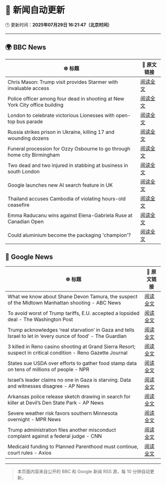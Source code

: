 # 🧠 新闻自动更新

🕒 更新时间：**2025年07月29日 16:21:47（北京时间）**

---

## 🌍 BBC News

| 🌐 标题 | 🔗 原文链接 |
|--------|-------------|
| Chris Mason: Trump visit provides Starmer with invaluable access | [阅读全文](https://www.bbc.com/news/articles/cdrkj4nvy22o?at_medium=RSS&at_campaign=rss) |
| Police officer among four dead in shooting at New York City office building | [阅读全文](https://www.bbc.com/news/articles/cn023751713o?at_medium=RSS&at_campaign=rss) |
| London to celebrate victorious Lionesses with open-top bus parade | [阅读全文](https://www.bbc.com/news/articles/cpdjq3jd5npo?at_medium=RSS&at_campaign=rss) |
| Russia strikes prison in Ukraine, killing 17 and wounding dozens | [阅读全文](https://www.bbc.com/news/articles/cj0y45mdjp7o?at_medium=RSS&at_campaign=rss) |
| Funeral procession for Ozzy Osbourne to go through home city Birmingham | [阅读全文](https://www.bbc.com/news/articles/cgeryx3j01go?at_medium=RSS&at_campaign=rss) |
| Two dead and two injured in stabbing at business in south London | [阅读全文](https://www.bbc.com/news/articles/c39dlwdev08o?at_medium=RSS&at_campaign=rss) |
| Google launches new AI search feature in UK | [阅读全文](https://www.bbc.com/news/articles/clyj4zky4zwo?at_medium=RSS&at_campaign=rss) |
| Thailand accuses Cambodia of violating hours-old ceasefire | [阅读全文](https://www.bbc.com/news/articles/cly4l7j3e8zo?at_medium=RSS&at_campaign=rss) |
| Emma Raducanu wins against Elena-Gabriela Ruse at Canadian Open | [阅读全文](https://www.bbc.com/sport/tennis/articles/cgm2ge7v7j1o?at_medium=RSS&at_campaign=rss) |
| Could aluminium become the packaging 'champion'? | [阅读全文](https://www.bbc.com/news/articles/ce3nw5vnzgpo?at_medium=RSS&at_campaign=rss) |

## 📰 Google News

| 🌐 标题 | 🔗 原文链接 |
|--------|-------------|
| What we know about Shane Devon Tamura, the suspect of the Midtown Manhattan shooting - ABC News | [阅读全文](https://news.google.com/rss/articles/CBMinwFBVV95cUxPWG1iV0lCS0NENDVUNkduME1XcGc2VUlBNGFFSFhrMm5vWnFhQkxNT0FhMkpPLXBRTXQ0X1hVRlkyU05BaG1KdTFfTnI5SE1EU2ZOZUdwbEFDckpOMmlEZHNUNTJQTWdrenYycXhFdm5lQ2VMQ01CR3lPWFotVnBEQkQyOTNVak91NmN4d2dmMzBaaGZ4NHd5MW5IWklTQzQ?oc=5) |
| To avoid worst of Trump tariffs, E.U. accepted a lopsided deal - The Washington Post | [阅读全文](https://news.google.com/rss/articles/CBMiiwFBVV95cUxNV3dzeVBnUkFPMDlJTjZGQjhFRkVRMHA4ZTlaVzFpdlY0b2NvN2lsOTJDeEhrT2ttaWlTbGtMLTFJSzZkLTBZb0NfZXh3N01VLWJTU3ZEOWFTX3VnZ19QSHlBZXZZUDZRZTczTzI0TFRWak01aDFiQVlZSEhBN094UEF6MW5iSmNaRklF?oc=5) |
| Trump acknowledges ‘real starvation’ in Gaza and tells Israel to let in ‘every ounce of food’ - The Guardian | [阅读全文](https://news.google.com/rss/articles/CBMi0wFBVV95cUxPZFp1SVdoYXpsOHFuOUlReDljdUlRbUIwajdYcDF5aGZTdjNSalhQQ0p1MXRoMGJma2hSeTJVYk1JMEFVQkxBZ3RZSHA4XzdmckpoMW4wMFlQT2ZJWVF6QmU2eTd5cXJkVHl2S3NDTWhoZjlOUTY4a0FBdkF1ei13ZTBXQ1lGQTVEVEVJSlJSbzZvdE04ZUZyMDA1YVNvTVYxM2NwTXNRZHh0V1ZaNXZ1X2hYaFc0V3lOVDk0dFFSSTYtUmFSN3oxa2VKeFM3YU92VkpF?oc=5) |
| 3 killed in Reno casino shooting at Grand Sierra Resort; suspect in critical condition - Reno Gazette Journal | [阅读全文](https://news.google.com/rss/articles/CBMiqAFBVV95cUxPLWtNenBhV1RDalRRdnhKSVBUSDlwdl9DRlUyRDN4MWhVWE1fUGVfTDlodDZNZUxwV0IzaFFVbDhwVUp4aHRid0p2SjFHVnFuTmh5M2N3V043V1BlS004Y2dFQngwMVAwVVdtdC1VLWwxVHpiYXhETHozbldHTzZ4clBYVGNSc3c0VXlqbDB4YnNNa2ZnVkI5N25aQWlMdmtCZzN1RXRIZTQ?oc=5) |
| States sue USDA over efforts to gather food stamp data on tens of millions of people - NPR | [阅读全文](https://news.google.com/rss/articles/CBMiekFVX3lxTE1WUHU0X0FjOVdpajRKYkY5VkNzaUJEM3Y2dEMtYWlUMC1sNWlMTE1lVFd2NFpVODFiUVFOME90a1puWU9vaXhQWnMwQkM1SnMyUXhEaDF4b1ZkdkRlUnlVYnFYR1JsTjZhYV9HRzhwSm56ZDRKTEJjczV3?oc=5) |
| Israel’s leader claims no one in Gaza is starving. Data and witnesses disagree - AP News | [阅读全文](https://news.google.com/rss/articles/CBMiswFBVV95cUxPMl9zY0RmTTNCN3VvN1lJRDFtbnlDQVJBTUJqSXd2ZWd4Ym1ZbFA4dDREcUUzcGNaRmtBdmxXd0ZYX3QwZ3kzWEhfR3oycG5TbWVyeHVRdThQYWZEYW5NUGlhb0ZaR29UYmdmcGF5cGxDQi05N0VWWlk1dWF6OEhta19HUVlzOGFvRDdkcHJkQW01aDNuQVg0SHlnZkRPdWxNME9ZYzE1eHpuSUZkU0xXbEZpUQ?oc=5) |
| Arkansas police release sketch drawing in search for killer at Devil’s Den State Park - AP News | [阅读全文](https://news.google.com/rss/articles/CBMioAFBVV95cUxNWmxMMmRrY202SVFTSzczTnpzaUpJbm54TWNfMEdvZ2piM2JjbmUwTVF6NTNrN3FBMGZmcGJKX1R0Y2c0Y29WSlBJZUxFc1pfTGQza1ZJWldGdzBlS2hHUV9zTVVUNGtDb01rM3FpbXVaaWVoQ21QWEo2NGhIVHRPdDVpMEg4bk9SRmpCU1pzVmFuMmdlbnVhLURVeDV0Tll6?oc=5) |
| Severe weather risk favors southern Minnesota overnight - MPR News | [阅读全文](https://news.google.com/rss/articles/CBMinAFBVV95cUxOMzZzVURRT0ZGVXNGWTY1OURmbThXamluN3Y4bXRRTXRpUFpOYmYydFVaQkR2SUNkZGwtQVh0VFNuQWFXblZyejNicGQteU1VSFZYT01wbHRHa281bl9URXRiTVRwdzVJRm0ya3JTcGVtRWozeDZMemZLWHExalN0S3RjRFlQdmgwX3NRRmRlZ0FTeTdaSGVFaktfTlg?oc=5) |
| Trump administration files another misconduct complaint against a federal judge - CNN | [阅读全文](https://news.google.com/rss/articles/CBMieEFVX3lxTE9MMUd1SWFKLWd4cHpRRGpERjR4d2oxWkVJQkVSc3hkb3VpZ3RPVGhRcl9jQXBRckRDQ2tlSkhQb28yaUZERnZ0Y2prdlBGZE5weDJKWFl6Z3dhMEg3djl0MjJQR19GNDA3MTNwWktYWm92UjZzQmV5cNIBfkFVX3lxTE13b0dYUFExRXV2czlpUnU4N2JTZTI1N2NWQVhpWHUzY0Z0ajl3RXRDSXhObHBLdHYxLUZVYlZaR3FMekRPLTJnb2p6LUtDSk54RHNOMldubVZCenVMX2NNMFhDWmtIQWNYdW5INEdFUUp1LXRELXFKQ1d2QVZWZw?oc=5) |
| Medicaid funding to Planned Parenthood must continue, court rules - Axios | [阅读全文](https://news.google.com/rss/articles/CBMimAFBVV95cUxQZWVCZlQyTjhYWnJiMDNRMnZhVUlQNnZ2MVNqSEFQYUdCNjhlc19BRVVRZlM2bV9vYUUwR090OG1Od29yb1ZITTFRUGVrNHNDTU52RmY2R2lyamJ4SnpLMFFEcmtvR28telEtSF9ZRHNWTXpuMUNwTzlFWFg4X2VSMWFJSmFhbG5FZndoaXhYQW51dEozRk9zQg?oc=5) |

---
> 本页面内容来自公开的 BBC 和 Google 新闻 RSS 源，每 10 分钟自动更新。